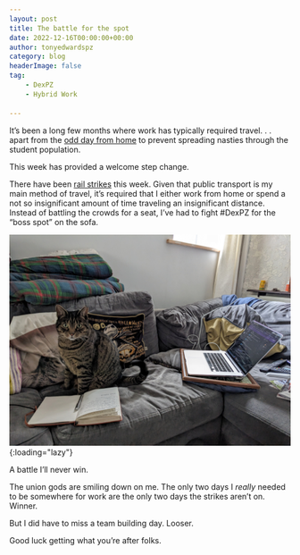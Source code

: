 ```yaml
---
layout: post
title: The battle for the spot
date: 2022-12-16T00:00:00+00:00
author: tonyedwardspz
category: blog
headerImage: false
tag: 
    - DexPZ
    - Hybrid Work

---
```


It’s been a long few months where work has typically required travel. . . apart from the [odd day from home](https://tonyedwardspz.co.uk/blog/importance-of-perspective/) to prevent spreading nasties through the student population.

This week has provided a welcome step change.

There have been [rail strikes](https://www.bbc.co.uk/news/business-63951354) this week. Given that public transport is my main method of travel, it’s required that I either work from home or spend a not so insignificant amount of time traveling an insignificant distance. Instead of battling the crowds for a seat, I’ve had to fight #DexPZ for the “boss spot” on the sofa.

![Dexter steals my spot.](/assets/images/2022/dexter-boss-spot.jpg "Dexter steals the boss spot."){:loading="lazy"}

A battle I’ll never win.

The union gods are smiling down on me. The only two days I *really* needed to be somewhere for work are the only two days the strikes aren’t on. Winner.

But I did have to miss a team building day. Looser.

Good luck getting what you’re after folks.
